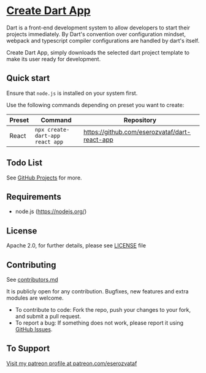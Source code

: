 # [Create Dart App](https://github.com/eserozvataf/create-dart-app)

Dart is a front-end development system to allow developers to start their projects
immediately. By Dart's convention over configuration mindset, webpack and typescript
compiler configurations are handled by dart's itself.

Create Dart App, simply downloads the selected dart project template to make its user
ready for development.


## Quick start

Ensure that `node.js` is installed on your system first.

Use the following commands depending on preset you want to create:

| Preset                   | Command                                       | Repository                                                 |
|--------------------------|-----------------------------------------------|------------------------------------------------------------|
| React                    | `npx create-dart-app react app`               | https://github.com/eserozvataf/dart-react-app              |


## Todo List

See [GitHub Projects](https://github.com/eserozvataf/create-dart-project/projects) for more.


## Requirements

* node.js (https://nodejs.org/)


## License

Apache 2.0, for further details, please see [LICENSE](LICENSE) file


## Contributing

See [contributors.md](contributors.md)

It is publicly open for any contribution. Bugfixes, new features and extra modules are welcome.

* To contribute to code: Fork the repo, push your changes to your fork, and submit a pull request.
* To report a bug: If something does not work, please report it using [GitHub Issues](https://github.com/eserozvataf/create-dart-app/issues).


## To Support

[Visit my patreon profile at patreon.com/eserozvataf](https://www.patreon.com/eserozvataf)
